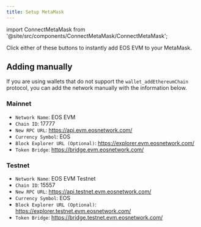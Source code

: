 ```yaml
---
title: Setup MetaMask
---
```


import ConnectMetaMask from '@site/src/components/ConnectMetaMask/ConnectMetaMask';

Click either of these buttons to instantly add EOS EVM to your MetaMask.

<ConnectMetaMask />


## Adding manually

If you are using wallets that do not support the `wallet_addEthereumChain` protocol, you can add the network
manually with the information below.


### Mainnet

* `Network Name`: EOS EVM
* `Chain ID`: 17777
* `New RPC URL`: https://api.evm.eosnetwork.com/
* `Currency Symbol`: EOS
* `Block Explorer URL (Optional)`: https://explorer.evm.eosnetwork.com/
* `Token Bridge`: https://bridge.evm.eosnetwork.com/

### Testnet

* `Network Name`: EOS EVM Testnet
* `Chain ID`: 15557
* `New RPC URL`: https://api.testnet.evm.eosnetwork.com/
* `Currency Symbol`: EOS
* `Block Explorer URL (Optional)`: https://explorer.testnet.evm.eosnetwork.com/
* `Token Bridge`: https://bridge.testnet.evm.eosnetwork.com/

